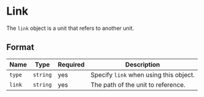 # Link

The `link` object is a unit that refers to another unit.

## Format

| Name   | Type     | Required | Description                            |
| ------ | -------- | -------- | -------------------------------------- |
| `type` | `string` | yes      | Specify `link` when using this object. |
| `link` | `string` | yes      | The path of the unit to reference.     |
